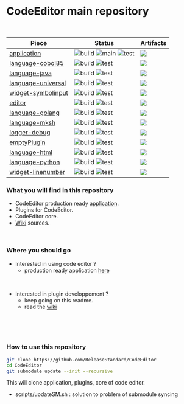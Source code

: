 # CodeEditor main repository
<br />

| Piece    |  Status |  Artifacts  |
|----------|---------|-------------|
| [application](https://github.com/ReleaseStandard/CodeEditor-application/) |  ![build](https://github.com/ReleaseStandard/CodeEditor-application/actions/workflows/build.yml/badge.svg) ![main](https://github.com/ReleaseStandard/CodeEditor-application/actions/workflows/main.yml/badge.svg) ![test](https://github.com/ReleaseStandard/CodeEditor-application/actions/workflows/test.yml/badge.svg)  | [![](https://jitpack.io/v/ReleaseStandard/CodeEditor-application.svg)](https://jitpack.io/#ReleaseStandard/CodeEditor-application)
| [language-cobol85](https://github.com/ReleaseStandard/CodeEditor-language-cobol85/) |  ![build](https://github.com/ReleaseStandard/CodeEditor-language-cobol85/actions/workflows/build.yml/badge.svg) ![test](https://github.com/ReleaseStandard/CodeEditor-language-cobol85/actions/workflows/test.yml/badge.svg)  | [![](https://jitpack.io/v/ReleaseStandard/CodeEditor-language-cobol85.svg)](https://jitpack.io/#ReleaseStandard/CodeEditor-language-cobol85)
| [language-java](https://github.com/ReleaseStandard/CodeEditor-language-java/) |  ![build](https://github.com/ReleaseStandard/CodeEditor-language-java/actions/workflows/build.yml/badge.svg) ![test](https://github.com/ReleaseStandard/CodeEditor-language-java/actions/workflows/test.yml/badge.svg)  | [![](https://jitpack.io/v/ReleaseStandard/CodeEditor-language-java.svg)](https://jitpack.io/#ReleaseStandard/CodeEditor-language-java)
| [language-universal](https://github.com/ReleaseStandard/CodeEditor-language-universal/) |  ![build](https://github.com/ReleaseStandard/CodeEditor-language-universal/actions/workflows/build.yml/badge.svg) ![test](https://github.com/ReleaseStandard/CodeEditor-language-universal/actions/workflows/test.yml/badge.svg)  | [![](https://jitpack.io/v/ReleaseStandard/CodeEditor-language-universal.svg)](https://jitpack.io/#ReleaseStandard/CodeEditor-language-universal)
| [widget-symbolinput](https://github.com/ReleaseStandard/CodeEditor-widget-symbolinput/) |  ![build](https://github.com/ReleaseStandard/CodeEditor-widget-symbolinput/actions/workflows/build.yml/badge.svg) ![test](https://github.com/ReleaseStandard/CodeEditor-widget-symbolinput/actions/workflows/test.yml/badge.svg)  | [![](https://jitpack.io/v/ReleaseStandard/CodeEditor-widget-symbolinput.svg)](https://jitpack.io/#ReleaseStandard/CodeEditor-widget-symbolinput)
| [editor](https://github.com/ReleaseStandard/CodeEditor-editor/) |  ![build](https://github.com/ReleaseStandard/CodeEditor-editor/actions/workflows/build.yml/badge.svg) ![test](https://github.com/ReleaseStandard/CodeEditor-editor/actions/workflows/test.yml/badge.svg)  | [![](https://jitpack.io/v/ReleaseStandard/CodeEditor-editor.svg)](https://jitpack.io/#ReleaseStandard/CodeEditor-editor)
| [language-golang](https://github.com/ReleaseStandard/CodeEditor-language-golang/) |  ![build](https://github.com/ReleaseStandard/CodeEditor-language-golang/actions/workflows/build.yml/badge.svg) ![test](https://github.com/ReleaseStandard/CodeEditor-language-golang/actions/workflows/test.yml/badge.svg)  | [![](https://jitpack.io/v/ReleaseStandard/CodeEditor-language-golang.svg)](https://jitpack.io/#ReleaseStandard/CodeEditor-language-golang)
| [language-mksh](https://github.com/ReleaseStandard/CodeEditor-language-mksh/) |  ![build](https://github.com/ReleaseStandard/CodeEditor-language-mksh/actions/workflows/build.yml/badge.svg) ![test](https://github.com/ReleaseStandard/CodeEditor-language-mksh/actions/workflows/test.yml/badge.svg)  | [![](https://jitpack.io/v/ReleaseStandard/CodeEditor-language-mksh.svg)](https://jitpack.io/#ReleaseStandard/CodeEditor-language-mksh)
| [logger-debug](https://github.com/ReleaseStandard/CodeEditor-logger-debug/) |  ![build](https://github.com/ReleaseStandard/CodeEditor-logger-debug/actions/workflows/build.yml/badge.svg) ![test](https://github.com/ReleaseStandard/CodeEditor-logger-debug/actions/workflows/test.yml/badge.svg)  | [![](https://jitpack.io/v/ReleaseStandard/CodeEditor-logger-debug.svg)](https://jitpack.io/#ReleaseStandard/CodeEditor-logger-debug)
| [emptyPlugin](https://github.com/ReleaseStandard/CodeEditor-emptyPlugin/) |  ![build](https://github.com/ReleaseStandard/CodeEditor-emptyPlugin/actions/workflows/build.yml/badge.svg) ![test](https://github.com/ReleaseStandard/CodeEditor-emptyPlugin/actions/workflows/test.yml/badge.svg)  | [![](https://jitpack.io/v/ReleaseStandard/CodeEditor-emptyPlugin.svg)](https://jitpack.io/#ReleaseStandard/CodeEditor-emptyPlugin)
| [language-html](https://github.com/ReleaseStandard/CodeEditor-language-html/) |  ![build](https://github.com/ReleaseStandard/CodeEditor-language-html/actions/workflows/build.yml/badge.svg) ![test](https://github.com/ReleaseStandard/CodeEditor-language-html/actions/workflows/test.yml/badge.svg)  | [![](https://jitpack.io/v/ReleaseStandard/CodeEditor-language-html.svg)](https://jitpack.io/#ReleaseStandard/CodeEditor-language-html)
| [language-python](https://github.com/ReleaseStandard/CodeEditor-language-python/) |  ![build](https://github.com/ReleaseStandard/CodeEditor-language-python/actions/workflows/build.yml/badge.svg) ![test](https://github.com/ReleaseStandard/CodeEditor-language-python/actions/workflows/test.yml/badge.svg)  | [![](https://jitpack.io/v/ReleaseStandard/CodeEditor-language-python.svg)](https://jitpack.io/#ReleaseStandard/CodeEditor-language-python)
| [widget-linenumber](https://github.com/ReleaseStandard/CodeEditor-widget-linenumber/) |  ![build](https://github.com/ReleaseStandard/CodeEditor-widget-linenumber/actions/workflows/build.yml/badge.svg) ![test](https://github.com/ReleaseStandard/CodeEditor-widget-linenumber/actions/workflows/test.yml/badge.svg)  | [![](https://jitpack.io/v/ReleaseStandard/CodeEditor-widget-linenumber.svg)](https://jitpack.io/#ReleaseStandard/CodeEditor-widget-linenumber)

### What you will find in this repository<br />
- CodeEditor production ready [application](https://github.com/ReleaseStandard/CodeEditor-application).
- Plugins for CodeEditor.
- CodeEditor core.
- [Wiki](https://github.com/ReleaseStandard/CodeEditor/wiki) sources.
<br />

### Where you should go<br />
- Interested in using code editor ?
    - production ready application [here](https://github.com/ReleaseStandard/CodeEditor-application)
<br />

- Interested in plugin developpement ?
    - keep going on this readme.
    - read the [wiki](https://github.com/ReleaseStandard/CodeEditor/wiki)
<br />
<br />
<br />

### How to use this repository

```bash
git clone https://github.com/ReleaseStandard/CodeEditor
cd CodeEditor
git submodule update --init --recursive
```
This will clone application, plugins, core of code editor.<br />
- scripts/updateSM.sh : solution to problem of submodule syncing<br />
